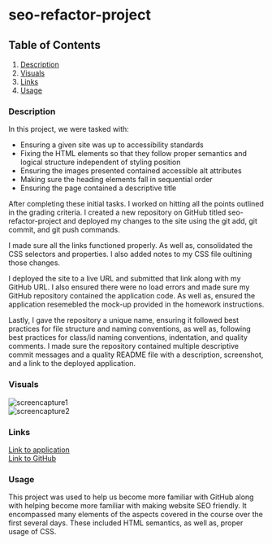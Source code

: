 # seo-refactor-project

## Table of Contents
1. [Description](#description)
2. [Visuals](#Visuals)
3. [Links](#Links)
4. [Usage](#Usage)

### Description  
In this project, we were tasked with:  

- Ensuring a given site was up to accessibility standards
- Fixing the HTML elements so that they follow proper semantics and logical structure independent of styling position
- Ensuring the images presented contained accessible alt attributes
- Making sure the heading elements fall in sequential order
- Ensuring the page contained a descriptive title  

After completing these initial tasks. I worked on hitting all the points outlined in the grading criteria. I created a new repository on GitHub titled seo-refactor-project and deployed my changes to the site using the git add, git commit, and git push commands.  

I made sure all the links functioned properly. As well as, consolidated the CSS selectors and properties. I also added notes to my CSS file oultining those changes.  

I deployed the site to a live URL and submitted that link along with my GitHub URL. I also ensured there were no load errors and made sure my GitHub repository contained the application code. As well as, ensured the application resemebled the mock-up provided in the homework instructions.  

Lastly, I gave the repository a unique name, ensuring it followed best practices for file structure and naming conventions, as well as, following best practices for class/id naming conventions, indentation, and quality comments. I made sure the repository contained multiple descriptive commit messages and a quality README file with a description, screenshot, and a link to the deployed application. 

### Visuals

![screencapture1](seo-refactor-project\assets\images\screen-cap1.PNG)  
![screencapture2](seo-refactor-project\assets\images\screen-cap2.PNG)

### Links

[Link to application](https://bigzeus2005.github.io/seo-refactor-project/)  
[Link to GitHub](https://github.com/bigzeus2005/seo-refactor-project)


### Usage

This project was used to help us become more familiar with GitHub along with helping become more familiar with making website SEO friendly. It encompassed many elements of the aspects covered in the course over the first several days. These included HTML semantics, as well as, proper usage of CSS. 